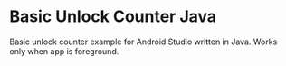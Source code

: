 # Basic Unlock Counter Java
 Basic unlock counter example for Android Studio written in Java. Works only when app is foreground.
